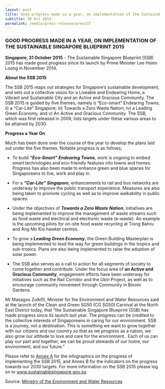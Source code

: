 ```yaml
---
layout: post
title: Good progress made in a year, on implementation of the Sustainable Singapore Blueprint 2015
subtitle: 30 Oct 2015
permalink: /media/press-release/press37
---
```


### GOOD PROGRESS MADE IN A YEAR, ON IMPLEMENTATION OF THE SUSTAINABLE SINGAPORE BLUEPRINT 2015

**Singapore, 31 October 2015** - The Sustainable Singapore Blueprint (SSB) 2015 has made good progress since its launch by Prime Minister Lee Hsien Loong in November 2014.

**About the SSB 2015**

The SSB 2015 maps out strategies for Singapore’s sustainable development, and sets out a collective vision for a Liveable and Endearing Home, a Vibrant and Sustainable City and an Active and Gracious Community. The SSB 2015 is guided by five themes, namely i) “Eco-smart” Endearing Towns; ii) a “Car-Lite” Singapore; iii) Towards a Zero Waste Nation; iv) a Leading Green Economy, and v) An Active and Gracious Community. The SSB, which was first released in 2009, lists targets under these various areas to be attained by 2030.

**Progress a Year On**

Much has been done over the course of the year to develop the plans laid out under the five themes. Notable progress is as follows;

* To build ***“Eco-Smart” Endearing Towns***, work is ongoing to embed smart technologies and eco-friendly features into towns and homes. Progress has also been made to enhance green and blue spaces for Singaporeans to live, work and play in.

* For a ***“Car-Lite” Singapore***, enhancements to rail and bus networks are underway to improve the public transport experience. Measures are also being taken to promote cycling as well as to improve walkability in public spaces.

* Under the objectives of ***Towards a Zero Waste Nation***, initiatives are being implemented to improve the management of waste streams such as food waste and electrical and electronic waste (e-waste). An example is the upcoming pilots for on-site food waste recycling at Tiong Bahru and Ang Mo Kio hawker centres.

* To grow a ***Leading Green Economy***, the Green Building Masterplan is being implemented to lead the way for green buildings in the tropics and sub-tropics. Plans are also being implemented to raise the adoption of solar power.

* The SSB also serves as a call to action for all segments of society to come together and contribute. Under the focus area of **an Active and Gracious Community**, engagement efforts have been underway for initiatives such as the Rail Corridor and the Ubin Project, as well as to encourage community movement through Community in Bloom Gardens.

Mr Masagos Zulkifli, Minister for the Environment and Water Resources said at the launch of the Clean and Green SG50 (CG SG50) Carnival at the North East District today, that “the Sustainable Singapore Blueprint (SSB) has made progress since its launch last year. The progress can be credited to the collective interests of Singaporeans in caring for our environment. SSB is a journey, not a destination. This is something we want to grow together with our citizens and our country so that as we progress as a nation, we also grow our attitude to love and care for the environment.. Each of us can play our part and together, we can be proud stewards of our home, our environment, and our future.”

Please refer to [<a href="https://www.nccs.gov.sg/docs/default-source/news-documents/ssb-press-release---annex-a-(low-res).pdf" target="_blank">Annex A</a>](https://www.nccs.gov.sg/docs/default-source/news-documents/ssb-press-release---annex-a-(low-res).pdf) for the infographics on the progress of implementing the SSB 2015, and Annex B for the indicators on the progress towards our 2030 targets. For more information on the SSB 2015 please log on to [<a href="https://www.mewr.gov.sg/ssb" target="_blank">www.sustainablesingapore.gov.sg</a>](https://www.mewr.gov.sg/ssb).

Source: [<a href="http://www.mewr.gov.sg/news/good-progress-made-in-a-year--on-implementation-of-the-sustainable-singapore-blueprint-2015" target="_blank">Ministry of the Environment and Water Resources</a>](http://www.mewr.gov.sg/news/good-progress-made-in-a-year--on-implementation-of-the-sustainable-singapore-blueprint-2015)